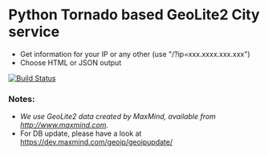 # Python Tornado based GeoLite2 City service
* Get information for your IP or any other (use "/?ip=xxx.xxxx.xxx.xxx")
* Choose HTML or JSON output

[![Build Status](https://travis-ci.org/supermasita/geoip.supermasita.com.svg?branch=master)](https://travis-ci.org/supermasita/geoip.supermasita.com)

### Notes:
* *We use GeoLite2 data created by MaxMind, available from http://www.maxmind.com.*
* For DB update, please have a look at https://dev.maxmind.com/geoip/geoipupdate/
